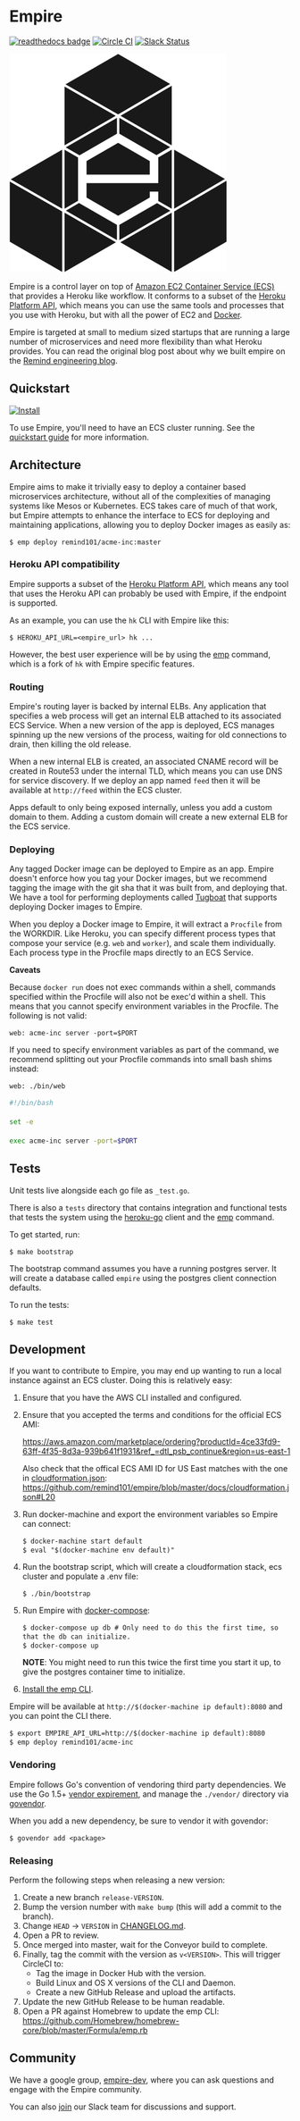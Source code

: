 # Empire

[![readthedocs badge](https://readthedocs.org/projects/pip/badge/?version=latest)](http://empire.readthedocs.org/en/latest/)
[![Circle CI](https://circleci.com/gh/remind101/empire.svg?style=shield)](https://circleci.com/gh/remind101/empire)
[![Slack Status](https://empire-slack.herokuapp.com/badge.svg)](https://empire-slack.herokuapp.com)

![Empire](empire.png)

Empire is a control layer on top of [Amazon EC2 Container Service (ECS)][ecs] that provides a Heroku like workflow. It conforms to a subset of the [Heroku Platform API][heroku-api], which means you can use the same tools and processes that you use with Heroku, but with all the power of EC2 and [Docker][docker].

Empire is targeted at small to medium sized startups that are running a large number of microservices and need more flexibility than what Heroku provides. You can read the original blog post about why we built empire on the [Remind engineering blog](http://engineering.remind.com/introducing-empire/).

## Quickstart

[![Install](https://s3.amazonaws.com/cloudformation-examples/cloudformation-launch-stack.png)](https://console.aws.amazon.com/cloudformation/home?region=us-east-1#cstack=sn%7Eempire%7Cturl%7Ehttps://s3.amazonaws.com/empirepaas/cloudformation.json)

To use Empire, you'll need to have an ECS cluster running. See the [quickstart guide][guide] for more information.

## Architecture

Empire aims to make it trivially easy to deploy a container based microservices architecture, without all of the complexities of managing systems like Mesos or Kubernetes. ECS takes care of much of that work, but Empire attempts to enhance the interface to ECS for deploying and maintaining applications, allowing you to deploy Docker images as easily as:

```console
$ emp deploy remind101/acme-inc:master
```

### Heroku API compatibility

Empire supports a subset of the [Heroku Platform API][heroku-api], which means any tool that uses the Heroku API can probably be used with Empire, if the endpoint is supported.

As an example, you can use the `hk` CLI with Empire like this:

```console
$ HEROKU_API_URL=<empire_url> hk ...
```

However, the best user experience will be by using the [emp](https://github.com/remind101/empire/tree/master/cmd/emp) command, which is a fork of `hk` with Empire specific features.

### Routing

Empire's routing layer is backed by internal ELBs. Any application that specifies a web process will get an internal ELB attached to its associated ECS Service. When a new version of the app is deployed, ECS manages spinning up the new versions of the process, waiting for old connections to drain, then killing the old release.

When a new internal ELB is created, an associated CNAME record will be created in Route53 under the internal TLD, which means you can use DNS for service discovery. If we deploy an app named `feed` then it will be available at `http://feed` within the ECS cluster.

Apps default to only being exposed internally, unless you add a custom domain to them. Adding a custom domain will create a new external ELB for the ECS service.

### Deploying

Any tagged Docker image can be deployed to Empire as an app. Empire doesn't enforce how you tag your Docker images, but we recommend tagging the image with the git sha that it was built from, and deploying that. We have a tool for performing deployments called [Tugboat][tugboat] that supports deploying Docker images to Empire.

When you deploy a Docker image to Empire, it will extract a `Procfile` from the WORKDIR. Like Heroku, you can specify different process types that compose your service (e.g. `web` and `worker`), and scale them individually. Each process type in the Procfile maps directly to an ECS Service.

**Caveats**

Because `docker run` does not exec commands within a shell, commands specified within the Procfile will also not be exec'd within a shell. This means that you cannot specify environment variables in the Procfile. The following is not valid:

```
web: acme-inc server -port=$PORT
```

If you need to specify environment variables as part of the command, we recommend splitting out your Procfile commands into small bash shims instead:

```
web: ./bin/web
```

```bash
#!/bin/bash

set -e

exec acme-inc server -port=$PORT
```

## Tests

Unit tests live alongside each go file as `_test.go`.

There is also a `tests` directory that contains integration and functional tests that tests the system using the [heroku-go][heroku-go] client and the [emp][emp] command.

To get started, run:

```console
$ make bootstrap
```

The bootstrap command assumes you have a running postgres server. It will create a database called `empire`
using the postgres client connection defaults.

To run the tests:

```console
$ make test
```

## Development

If you want to contribute to Empire, you may end up wanting to run a local instance against an ECS cluster. Doing this is relatively easy:

1. Ensure that you have the AWS CLI installed and configured.
2. Ensure that you accepted the terms and conditions for the official ECS AMI:

   https://aws.amazon.com/marketplace/ordering?productId=4ce33fd9-63ff-4f35-8d3a-939b641f1931&ref_=dtl_psb_continue&region=us-east-1

   Also check that the offical ECS AMI ID for US East matches with the one in [cloudformation.json](./docs/cloudformation.json): https://github.com/remind101/empire/blob/master/docs/cloudformation.json#L20

3. Run docker-machine and export the environment variables so Empire can connect:

   ```console
   $ docker-machine start default
   $ eval "$(docker-machine env default)"
   ```
4. Run the bootstrap script, which will create a cloudformation stack, ecs cluster and populate a .env file:

   ```console
   $ ./bin/bootstrap
   ```
5. Run Empire with [docker-compose](https://docs.docker.com/compose/):

   ```console
   $ docker-compose up db # Only need to do this the first time, so that the db can initialize.
   $ docker-compose up
   ```

   **NOTE**: You might need to run this twice the first time you start it up, to give the postgres container time to initialize.
6. [Install the emp CLI](./cmd/emp#installation).

Empire will be available at `http://$(docker-machine ip default):8080` and you can point the CLI there.

```console
$ export EMPIRE_API_URL=http://$(docker-machine ip default):8080
$ emp deploy remind101/acme-inc
```

### Vendoring

Empire follows Go's convention of vendoring third party dependencies. We use the Go 1.5+ [vendor expirement](https://blog.gopheracademy.com/advent-2015/vendor-folder/), and manage the `./vendor/` directory via [govendor](https://github.com/kardianos/govendor).

When you add a new dependency, be sure to vendor it with govendor:

```console
$ govendor add <package>
```

### Releasing

Perform the following steps when releasing a new version:

1. Create a new branch `release-VERSION`.
2. Bump the version number with `make bump` (this will add a commit to the branch).
3. Change `HEAD` -> `VERSION` in [CHANGELOG.md](./CHANGELOG.md).
4. Open a PR to review.
5. Once merged into master, wait for the Conveyor build to complete.
6. Finally, tag the commit with the version as `v<VERSION>`. This will trigger CircleCI to:
   * Tag the image in Docker Hub with the version.
   * Build Linux and OS X versions of the CLI and Daemon.
   * Create a new GitHub Release and upload the artifacts.
7. Update the new GitHub Release to be human readable.
8. Open a PR against Homebrew to update the emp CLI: https://github.com/Homebrew/homebrew-core/blob/master/Formula/emp.rb

## Community

We have a google group, [empire-dev][empire-dev], where you can ask questions and engage with the Empire community.

You can also [join](https://empire-slack.herokuapp.com/) our Slack team for discussions and support.

[ecs]: http://aws.amazon.com/ecs/
[docker]: https://github.com/docker/docker
[heroku-api]: https://devcenter.heroku.com/articles/platform-api-reference
[tugboat]: https://github.com/remind101/tugboat
[heroku-go]: https://github.com/bgentry/heroku-go
[hk]: https://github.com/heroku/hk
[emp]: https://github.com/remind101/emp
[guide]: http://empire.readthedocs.org/en/latest/
[empire-dev]: https://groups.google.com/forum/#!forum/empire-dev
